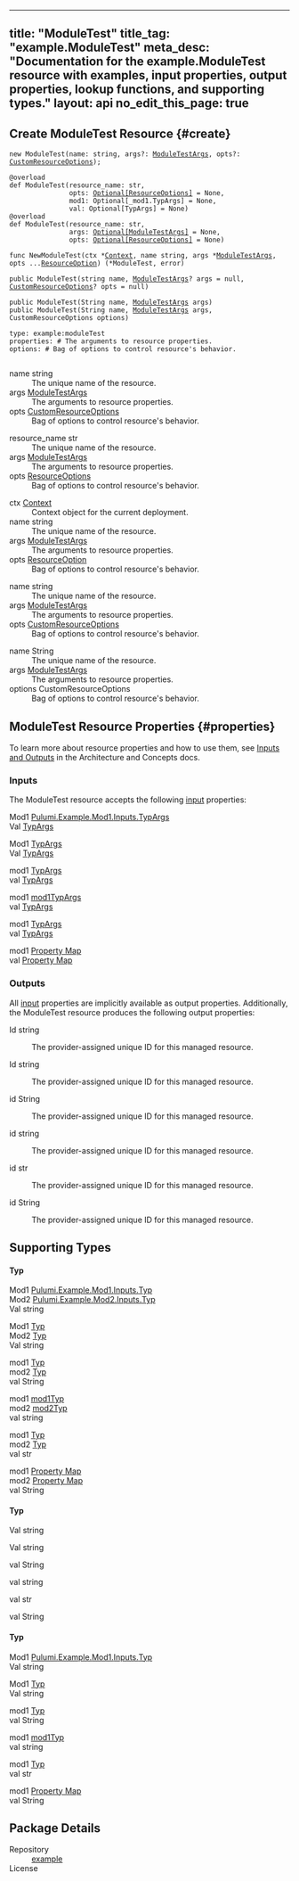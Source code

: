 
---
title: "ModuleTest"
title_tag: "example.ModuleTest"
meta_desc: "Documentation for the example.ModuleTest resource with examples, input properties, output properties, lookup functions, and supporting types."
layout: api
no_edit_this_page: true
---



<!-- WARNING: this file was generated by test. -->
<!-- Do not edit by hand unless you're certain you know what you are doing! -->




## Create ModuleTest Resource {#create}
<div>
<pulumi-chooser type="language" options="typescript,python,go,csharp,java,yaml"></pulumi-chooser>
</div>


<div>
<pulumi-choosable type="language" values="javascript,typescript">
<div class="highlight"><pre class="chroma"><code class="language-typescript" data-lang="typescript"><span class="k">new </span><span class="nx">ModuleTest</span><span class="p">(</span><span class="nx">name</span><span class="p">:</span> <span class="nx">string</span><span class="p">,</span> <span class="nx">args</span><span class="p">?:</span> <span class="nx"><a href="#inputs">ModuleTestArgs</a></span><span class="p">,</span> <span class="nx">opts</span><span class="p">?:</span> <span class="nx"><a href="/docs/reference/pkg/nodejs/pulumi/pulumi/#CustomResourceOptions">CustomResourceOptions</a></span><span class="p">);</span></code></pre></div>
</pulumi-choosable>
</div>

<div>
<pulumi-choosable type="language" values="python">
<div class="highlight"><pre class="chroma"><code class="language-python" data-lang="python"><span class=nd>@overload</span>
<span class="k">def </span><span class="nx">ModuleTest</span><span class="p">(</span><span class="nx">resource_name</span><span class="p">:</span> <span class="nx">str</span><span class="p">,</span>
               <span class="nx">opts</span><span class="p">:</span> <span class="nx"><a href="/docs/reference/pkg/python/pulumi/#pulumi.ResourceOptions">Optional[ResourceOptions]</a></span> = None<span class="p">,</span>
               <span class="nx">mod1</span><span class="p">:</span> <span class="nx">Optional[_mod1.TypArgs]</span> = None<span class="p">,</span>
               <span class="nx">val</span><span class="p">:</span> <span class="nx">Optional[TypArgs]</span> = None<span class="p">)</span>
<span class=nd>@overload</span>
<span class="k">def </span><span class="nx">ModuleTest</span><span class="p">(</span><span class="nx">resource_name</span><span class="p">:</span> <span class="nx">str</span><span class="p">,</span>
               <span class="nx">args</span><span class="p">:</span> <span class="nx"><a href="#inputs">Optional[ModuleTestArgs]</a></span> = None<span class="p">,</span>
               <span class="nx">opts</span><span class="p">:</span> <span class="nx"><a href="/docs/reference/pkg/python/pulumi/#pulumi.ResourceOptions">Optional[ResourceOptions]</a></span> = None<span class="p">)</span></code></pre></div>
</pulumi-choosable>
</div>

<div>
<pulumi-choosable type="language" values="go">
<div class="highlight"><pre class="chroma"><code class="language-go" data-lang="go"><span class="k">func </span><span class="nx">NewModuleTest</span><span class="p">(</span><span class="nx">ctx</span><span class="p"> *</span><span class="nx"><a href="https://pkg.go.dev/github.com/pulumi/pulumi/sdk/v3/go/pulumi?tab=doc#Context">Context</a></span><span class="p">,</span> <span class="nx">name</span><span class="p"> </span><span class="nx">string</span><span class="p">,</span> <span class="nx">args</span><span class="p"> *</span><span class="nx"><a href="#inputs">ModuleTestArgs</a></span><span class="p">,</span> <span class="nx">opts</span><span class="p"> ...</span><span class="nx"><a href="https://pkg.go.dev/github.com/pulumi/pulumi/sdk/v3/go/pulumi?tab=doc#ResourceOption">ResourceOption</a></span><span class="p">) (*<span class="nx">ModuleTest</span>, error)</span></code></pre></div>
</pulumi-choosable>
</div>

<div>
<pulumi-choosable type="language" values="csharp">
<div class="highlight"><pre class="chroma"><code class="language-csharp" data-lang="csharp"><span class="k">public </span><span class="nx">ModuleTest</span><span class="p">(</span><span class="nx">string</span><span class="p"> </span><span class="nx">name<span class="p">,</span> <span class="nx"><a href="#inputs">ModuleTestArgs</a></span><span class="p">? </span><span class="nx">args = null<span class="p">,</span> <span class="nx"><a href="/docs/reference/pkg/dotnet/Pulumi/Pulumi.CustomResourceOptions.html">CustomResourceOptions</a></span><span class="p">? </span><span class="nx">opts = null<span class="p">)</span></code></pre></div>
</pulumi-choosable>
</div>

<div>
<pulumi-choosable type="language" values="java">
<div class="highlight"><pre class="chroma">
<code class="language-java" data-lang="java"><span class="k">public </span><span class="nx">ModuleTest</span><span class="p">(</span><span class="nx">String</span><span class="p"> </span><span class="nx">name<span class="p">,</span> <span class="nx"><a href="#inputs">ModuleTestArgs</a></span><span class="p"> </span><span class="nx">args<span class="p">)</span>
<span class="k">public </span><span class="nx">ModuleTest</span><span class="p">(</span><span class="nx">String</span><span class="p"> </span><span class="nx">name<span class="p">,</span> <span class="nx"><a href="#inputs">ModuleTestArgs</a></span><span class="p"> </span><span class="nx">args<span class="p">,</span> <span class="nx">CustomResourceOptions</span><span class="p"> </span><span class="nx">options<span class="p">)</span>
</code></pre></div>
</pulumi-choosable>
</div>

<div>
<pulumi-choosable type="language" values="yaml">
<div class="highlight"><pre class="chroma"><code class="language-yaml" data-lang="yaml">type: <span class="nx">example:moduleTest</span><span class="p"></span>
<span class="p">properties</span><span class="p">: </span><span class="c">#&nbsp;The arguments to resource properties.</span>
<span class="p"></span><span class="p">options</span><span class="p">: </span><span class="c">#&nbsp;Bag of options to control resource&#39;s behavior.</span>
<span class="p"></span>
</code></pre></div>
</pulumi-choosable>
</div>

<div>
<pulumi-choosable type="language" values="javascript,typescript">

<dl class="resources-properties"><dt
        class="property-required" title="Required">
        <span>name</span>
        <span class="property-indicator"></span>
        <span class="property-type">string</span>
    </dt>
    <dd>The unique name of the resource.</dd><dt
        class="property-optional" title="Optional">
        <span>args</span>
        <span class="property-indicator"></span>
        <span class="property-type"><a href="#inputs">ModuleTestArgs</a></span>
    </dt>
    <dd>The arguments to resource properties.</dd><dt
        class="property-optional" title="Optional">
        <span>opts</span>
        <span class="property-indicator"></span>
        <span class="property-type"><a href="/docs/reference/pkg/nodejs/pulumi/pulumi/#CustomResourceOptions">CustomResourceOptions</a></span>
    </dt>
    <dd>Bag of options to control resource&#39;s behavior.</dd></dl>

</pulumi-choosable>
</div>

<div>
<pulumi-choosable type="language" values="python">

<dl class="resources-properties"><dt
        class="property-required" title="Required">
        <span>resource_name</span>
        <span class="property-indicator"></span>
        <span class="property-type">str</span>
    </dt>
    <dd>The unique name of the resource.</dd><dt
        class="property-optional" title="Optional">
        <span>args</span>
        <span class="property-indicator"></span>
        <span class="property-type"><a href="#inputs">ModuleTestArgs</a></span>
    </dt>
    <dd>The arguments to resource properties.</dd><dt
        class="property-optional" title="Optional">
        <span>opts</span>
        <span class="property-indicator"></span>
        <span class="property-type"><a href="/docs/reference/pkg/python/pulumi/#pulumi.ResourceOptions">ResourceOptions</a></span>
    </dt>
    <dd>Bag of options to control resource&#39;s behavior.</dd></dl>

</pulumi-choosable>
</div>

<div>
<pulumi-choosable type="language" values="go">

<dl class="resources-properties"><dt
        class="property-optional" title="Optional">
        <span>ctx</span>
        <span class="property-indicator"></span>
        <span class="property-type"><a href="https://pkg.go.dev/github.com/pulumi/pulumi/sdk/v3/go/pulumi?tab=doc#Context">Context</a></span>
    </dt>
    <dd>Context object for the current deployment.</dd><dt
        class="property-required" title="Required">
        <span>name</span>
        <span class="property-indicator"></span>
        <span class="property-type">string</span>
    </dt>
    <dd>The unique name of the resource.</dd><dt
        class="property-optional" title="Optional">
        <span>args</span>
        <span class="property-indicator"></span>
        <span class="property-type"><a href="#inputs">ModuleTestArgs</a></span>
    </dt>
    <dd>The arguments to resource properties.</dd><dt
        class="property-optional" title="Optional">
        <span>opts</span>
        <span class="property-indicator"></span>
        <span class="property-type"><a href="https://pkg.go.dev/github.com/pulumi/pulumi/sdk/v3/go/pulumi?tab=doc#ResourceOption">ResourceOption</a></span>
    </dt>
    <dd>Bag of options to control resource&#39;s behavior.</dd></dl>

</pulumi-choosable>
</div>

<div>
<pulumi-choosable type="language" values="csharp">

<dl class="resources-properties"><dt
        class="property-required" title="Required">
        <span>name</span>
        <span class="property-indicator"></span>
        <span class="property-type">string</span>
    </dt>
    <dd>The unique name of the resource.</dd><dt
        class="property-optional" title="Optional">
        <span>args</span>
        <span class="property-indicator"></span>
        <span class="property-type"><a href="#inputs">ModuleTestArgs</a></span>
    </dt>
    <dd>The arguments to resource properties.</dd><dt
        class="property-optional" title="Optional">
        <span>opts</span>
        <span class="property-indicator"></span>
        <span class="property-type"><a href="/docs/reference/pkg/dotnet/Pulumi/Pulumi.CustomResourceOptions.html">CustomResourceOptions</a></span>
    </dt>
    <dd>Bag of options to control resource&#39;s behavior.</dd></dl>

</pulumi-choosable>
</div>

<div>
<pulumi-choosable type="language" values="java">

<dl class="resources-properties"><dt
        class="property-required" title="Required">
        <span>name</span>
        <span class="property-indicator"></span>
        <span class="property-type">String</span>
    </dt>
    <dd>The unique name of the resource.</dd><dt
        class="property-required" title="Required">
        <span>args</span>
        <span class="property-indicator"></span>
        <span class="property-type"><a href="#inputs">ModuleTestArgs</a></span>
    </dt>
    <dd>The arguments to resource properties.</dd><dt
        class="property-optional" title="Optional">
        <span>options</span>
        <span class="property-indicator"></span>
        <span class="property-type">CustomResourceOptions</span>
    </dt>
    <dd>Bag of options to control resource&#39;s behavior.</dd></dl>

</pulumi-choosable>
</div>

## ModuleTest Resource Properties {#properties}

To learn more about resource properties and how to use them, see [Inputs and Outputs](/docs/intro/concepts/inputs-outputs) in the Architecture and Concepts docs.

### Inputs

The ModuleTest resource accepts the following [input](/docs/intro/concepts/inputs-outputs) properties:



<div>
<pulumi-choosable type="language" values="csharp">
<dl class="resources-properties"><dt class="property-optional"
            title="Optional">
        <span id="mod1_csharp">
<a data-swiftype-name="resource-property" data-swiftype-type="text" href="#mod1_csharp" style="color: inherit; text-decoration: inherit;">Mod1</a>
</span>
        <span class="property-indicator"></span>
        <span class="property-type"><a href="#typ">Pulumi.<wbr>Example.<wbr>Mod1.<wbr>Inputs.<wbr>Typ<wbr>Args</a></span>
    </dt>
    <dd></dd><dt class="property-optional"
            title="Optional">
        <span id="val_csharp">
<a data-swiftype-name="resource-property" data-swiftype-type="text" href="#val_csharp" style="color: inherit; text-decoration: inherit;">Val</a>
</span>
        <span class="property-indicator"></span>
        <span class="property-type"><a href="#typ">Typ<wbr>Args</a></span>
    </dt>
    <dd></dd></dl>
</pulumi-choosable>
</div>

<div>
<pulumi-choosable type="language" values="go">
<dl class="resources-properties"><dt class="property-optional"
            title="Optional">
        <span id="mod1_go">
<a data-swiftype-name="resource-property" data-swiftype-type="text" href="#mod1_go" style="color: inherit; text-decoration: inherit;">Mod1</a>
</span>
        <span class="property-indicator"></span>
        <span class="property-type"><a href="#typ">Typ<wbr>Args</a></span>
    </dt>
    <dd></dd><dt class="property-optional"
            title="Optional">
        <span id="val_go">
<a data-swiftype-name="resource-property" data-swiftype-type="text" href="#val_go" style="color: inherit; text-decoration: inherit;">Val</a>
</span>
        <span class="property-indicator"></span>
        <span class="property-type"><a href="#typ">Typ<wbr>Args</a></span>
    </dt>
    <dd></dd></dl>
</pulumi-choosable>
</div>

<div>
<pulumi-choosable type="language" values="java">
<dl class="resources-properties"><dt class="property-optional"
            title="Optional">
        <span id="mod1_java">
<a data-swiftype-name="resource-property" data-swiftype-type="text" href="#mod1_java" style="color: inherit; text-decoration: inherit;">mod1</a>
</span>
        <span class="property-indicator"></span>
        <span class="property-type"><a href="#typ">Typ<wbr>Args</a></span>
    </dt>
    <dd></dd><dt class="property-optional"
            title="Optional">
        <span id="val_java">
<a data-swiftype-name="resource-property" data-swiftype-type="text" href="#val_java" style="color: inherit; text-decoration: inherit;">val</a>
</span>
        <span class="property-indicator"></span>
        <span class="property-type"><a href="#typ">Typ<wbr>Args</a></span>
    </dt>
    <dd></dd></dl>
</pulumi-choosable>
</div>

<div>
<pulumi-choosable type="language" values="javascript,typescript">
<dl class="resources-properties"><dt class="property-optional"
            title="Optional">
        <span id="mod1_nodejs">
<a data-swiftype-name="resource-property" data-swiftype-type="text" href="#mod1_nodejs" style="color: inherit; text-decoration: inherit;">mod1</a>
</span>
        <span class="property-indicator"></span>
        <span class="property-type"><a href="#typ">mod1Typ<wbr>Args</a></span>
    </dt>
    <dd></dd><dt class="property-optional"
            title="Optional">
        <span id="val_nodejs">
<a data-swiftype-name="resource-property" data-swiftype-type="text" href="#val_nodejs" style="color: inherit; text-decoration: inherit;">val</a>
</span>
        <span class="property-indicator"></span>
        <span class="property-type"><a href="#typ">Typ<wbr>Args</a></span>
    </dt>
    <dd></dd></dl>
</pulumi-choosable>
</div>

<div>
<pulumi-choosable type="language" values="python">
<dl class="resources-properties"><dt class="property-optional"
            title="Optional">
        <span id="mod1_python">
<a data-swiftype-name="resource-property" data-swiftype-type="text" href="#mod1_python" style="color: inherit; text-decoration: inherit;">mod1</a>
</span>
        <span class="property-indicator"></span>
        <span class="property-type"><a href="#typ">Typ<wbr>Args</a></span>
    </dt>
    <dd></dd><dt class="property-optional"
            title="Optional">
        <span id="val_python">
<a data-swiftype-name="resource-property" data-swiftype-type="text" href="#val_python" style="color: inherit; text-decoration: inherit;">val</a>
</span>
        <span class="property-indicator"></span>
        <span class="property-type"><a href="#typ">Typ<wbr>Args</a></span>
    </dt>
    <dd></dd></dl>
</pulumi-choosable>
</div>

<div>
<pulumi-choosable type="language" values="yaml">
<dl class="resources-properties"><dt class="property-optional"
            title="Optional">
        <span id="mod1_yaml">
<a data-swiftype-name="resource-property" data-swiftype-type="text" href="#mod1_yaml" style="color: inherit; text-decoration: inherit;">mod1</a>
</span>
        <span class="property-indicator"></span>
        <span class="property-type"><a href="#typ">Property Map</a></span>
    </dt>
    <dd></dd><dt class="property-optional"
            title="Optional">
        <span id="val_yaml">
<a data-swiftype-name="resource-property" data-swiftype-type="text" href="#val_yaml" style="color: inherit; text-decoration: inherit;">val</a>
</span>
        <span class="property-indicator"></span>
        <span class="property-type"><a href="#typ">Property Map</a></span>
    </dt>
    <dd></dd></dl>
</pulumi-choosable>
</div>


### Outputs

All [input](#inputs) properties are implicitly available as output properties. Additionally, the ModuleTest resource produces the following output properties:



<div>
<pulumi-choosable type="language" values="csharp">
<dl class="resources-properties"><dt class="property-"
            title="">
        <span id="id_csharp">
<a data-swiftype-name="resource-property" data-swiftype-type="text" href="#id_csharp" style="color: inherit; text-decoration: inherit;">Id</a>
</span>
        <span class="property-indicator"></span>
        <span class="property-type">string</span>
    </dt>
    <dd><p>The provider-assigned unique ID for this managed resource.</p>
</dd></dl>
</pulumi-choosable>
</div>

<div>
<pulumi-choosable type="language" values="go">
<dl class="resources-properties"><dt class="property-"
            title="">
        <span id="id_go">
<a data-swiftype-name="resource-property" data-swiftype-type="text" href="#id_go" style="color: inherit; text-decoration: inherit;">Id</a>
</span>
        <span class="property-indicator"></span>
        <span class="property-type">string</span>
    </dt>
    <dd><p>The provider-assigned unique ID for this managed resource.</p>
</dd></dl>
</pulumi-choosable>
</div>

<div>
<pulumi-choosable type="language" values="java">
<dl class="resources-properties"><dt class="property-"
            title="">
        <span id="id_java">
<a data-swiftype-name="resource-property" data-swiftype-type="text" href="#id_java" style="color: inherit; text-decoration: inherit;">id</a>
</span>
        <span class="property-indicator"></span>
        <span class="property-type">String</span>
    </dt>
    <dd><p>The provider-assigned unique ID for this managed resource.</p>
</dd></dl>
</pulumi-choosable>
</div>

<div>
<pulumi-choosable type="language" values="javascript,typescript">
<dl class="resources-properties"><dt class="property-"
            title="">
        <span id="id_nodejs">
<a data-swiftype-name="resource-property" data-swiftype-type="text" href="#id_nodejs" style="color: inherit; text-decoration: inherit;">id</a>
</span>
        <span class="property-indicator"></span>
        <span class="property-type">string</span>
    </dt>
    <dd><p>The provider-assigned unique ID for this managed resource.</p>
</dd></dl>
</pulumi-choosable>
</div>

<div>
<pulumi-choosable type="language" values="python">
<dl class="resources-properties"><dt class="property-"
            title="">
        <span id="id_python">
<a data-swiftype-name="resource-property" data-swiftype-type="text" href="#id_python" style="color: inherit; text-decoration: inherit;">id</a>
</span>
        <span class="property-indicator"></span>
        <span class="property-type">str</span>
    </dt>
    <dd><p>The provider-assigned unique ID for this managed resource.</p>
</dd></dl>
</pulumi-choosable>
</div>

<div>
<pulumi-choosable type="language" values="yaml">
<dl class="resources-properties"><dt class="property-"
            title="">
        <span id="id_yaml">
<a data-swiftype-name="resource-property" data-swiftype-type="text" href="#id_yaml" style="color: inherit; text-decoration: inherit;">id</a>
</span>
        <span class="property-indicator"></span>
        <span class="property-type">String</span>
    </dt>
    <dd><p>The provider-assigned unique ID for this managed resource.</p>
</dd></dl>
</pulumi-choosable>
</div>







## Supporting Types



<h4 id="typ">Typ</h4>

<div>
<pulumi-choosable type="language" values="csharp">
<dl class="resources-properties"><dt class="property-optional"
            title="Optional">
        <span id="mod1_csharp">
<a data-swiftype-name="resource-property" data-swiftype-type="text" href="#mod1_csharp" style="color: inherit; text-decoration: inherit;">Mod1</a>
</span>
        <span class="property-indicator"></span>
        <span class="property-type"><a href="#typ">Pulumi.<wbr>Example.<wbr>Mod1.<wbr>Inputs.<wbr>Typ</a></span>
    </dt>
    <dd></dd><dt class="property-optional"
            title="Optional">
        <span id="mod2_csharp">
<a data-swiftype-name="resource-property" data-swiftype-type="text" href="#mod2_csharp" style="color: inherit; text-decoration: inherit;">Mod2</a>
</span>
        <span class="property-indicator"></span>
        <span class="property-type"><a href="#typ">Pulumi.<wbr>Example.<wbr>Mod2.<wbr>Inputs.<wbr>Typ</a></span>
    </dt>
    <dd></dd><dt class="property-optional"
            title="Optional">
        <span id="val_csharp">
<a data-swiftype-name="resource-property" data-swiftype-type="text" href="#val_csharp" style="color: inherit; text-decoration: inherit;">Val</a>
</span>
        <span class="property-indicator"></span>
        <span class="property-type">string</span>
    </dt>
    <dd></dd></dl>
</pulumi-choosable>
</div>

<div>
<pulumi-choosable type="language" values="go">
<dl class="resources-properties"><dt class="property-optional"
            title="Optional">
        <span id="mod1_go">
<a data-swiftype-name="resource-property" data-swiftype-type="text" href="#mod1_go" style="color: inherit; text-decoration: inherit;">Mod1</a>
</span>
        <span class="property-indicator"></span>
        <span class="property-type"><a href="#typ">Typ</a></span>
    </dt>
    <dd></dd><dt class="property-optional"
            title="Optional">
        <span id="mod2_go">
<a data-swiftype-name="resource-property" data-swiftype-type="text" href="#mod2_go" style="color: inherit; text-decoration: inherit;">Mod2</a>
</span>
        <span class="property-indicator"></span>
        <span class="property-type"><a href="#typ">Typ</a></span>
    </dt>
    <dd></dd><dt class="property-optional"
            title="Optional">
        <span id="val_go">
<a data-swiftype-name="resource-property" data-swiftype-type="text" href="#val_go" style="color: inherit; text-decoration: inherit;">Val</a>
</span>
        <span class="property-indicator"></span>
        <span class="property-type">string</span>
    </dt>
    <dd></dd></dl>
</pulumi-choosable>
</div>

<div>
<pulumi-choosable type="language" values="java">
<dl class="resources-properties"><dt class="property-optional"
            title="Optional">
        <span id="mod1_java">
<a data-swiftype-name="resource-property" data-swiftype-type="text" href="#mod1_java" style="color: inherit; text-decoration: inherit;">mod1</a>
</span>
        <span class="property-indicator"></span>
        <span class="property-type"><a href="#typ">Typ</a></span>
    </dt>
    <dd></dd><dt class="property-optional"
            title="Optional">
        <span id="mod2_java">
<a data-swiftype-name="resource-property" data-swiftype-type="text" href="#mod2_java" style="color: inherit; text-decoration: inherit;">mod2</a>
</span>
        <span class="property-indicator"></span>
        <span class="property-type"><a href="#typ">Typ</a></span>
    </dt>
    <dd></dd><dt class="property-optional"
            title="Optional">
        <span id="val_java">
<a data-swiftype-name="resource-property" data-swiftype-type="text" href="#val_java" style="color: inherit; text-decoration: inherit;">val</a>
</span>
        <span class="property-indicator"></span>
        <span class="property-type">String</span>
    </dt>
    <dd></dd></dl>
</pulumi-choosable>
</div>

<div>
<pulumi-choosable type="language" values="javascript,typescript">
<dl class="resources-properties"><dt class="property-optional"
            title="Optional">
        <span id="mod1_nodejs">
<a data-swiftype-name="resource-property" data-swiftype-type="text" href="#mod1_nodejs" style="color: inherit; text-decoration: inherit;">mod1</a>
</span>
        <span class="property-indicator"></span>
        <span class="property-type"><a href="#typ">mod1Typ</a></span>
    </dt>
    <dd></dd><dt class="property-optional"
            title="Optional">
        <span id="mod2_nodejs">
<a data-swiftype-name="resource-property" data-swiftype-type="text" href="#mod2_nodejs" style="color: inherit; text-decoration: inherit;">mod2</a>
</span>
        <span class="property-indicator"></span>
        <span class="property-type"><a href="#typ">mod2Typ</a></span>
    </dt>
    <dd></dd><dt class="property-optional"
            title="Optional">
        <span id="val_nodejs">
<a data-swiftype-name="resource-property" data-swiftype-type="text" href="#val_nodejs" style="color: inherit; text-decoration: inherit;">val</a>
</span>
        <span class="property-indicator"></span>
        <span class="property-type">string</span>
    </dt>
    <dd></dd></dl>
</pulumi-choosable>
</div>

<div>
<pulumi-choosable type="language" values="python">
<dl class="resources-properties"><dt class="property-optional"
            title="Optional">
        <span id="mod1_python">
<a data-swiftype-name="resource-property" data-swiftype-type="text" href="#mod1_python" style="color: inherit; text-decoration: inherit;">mod1</a>
</span>
        <span class="property-indicator"></span>
        <span class="property-type"><a href="#typ">Typ</a></span>
    </dt>
    <dd></dd><dt class="property-optional"
            title="Optional">
        <span id="mod2_python">
<a data-swiftype-name="resource-property" data-swiftype-type="text" href="#mod2_python" style="color: inherit; text-decoration: inherit;">mod2</a>
</span>
        <span class="property-indicator"></span>
        <span class="property-type"><a href="#typ">Typ</a></span>
    </dt>
    <dd></dd><dt class="property-optional"
            title="Optional">
        <span id="val_python">
<a data-swiftype-name="resource-property" data-swiftype-type="text" href="#val_python" style="color: inherit; text-decoration: inherit;">val</a>
</span>
        <span class="property-indicator"></span>
        <span class="property-type">str</span>
    </dt>
    <dd></dd></dl>
</pulumi-choosable>
</div>

<div>
<pulumi-choosable type="language" values="yaml">
<dl class="resources-properties"><dt class="property-optional"
            title="Optional">
        <span id="mod1_yaml">
<a data-swiftype-name="resource-property" data-swiftype-type="text" href="#mod1_yaml" style="color: inherit; text-decoration: inherit;">mod1</a>
</span>
        <span class="property-indicator"></span>
        <span class="property-type"><a href="#typ">Property Map</a></span>
    </dt>
    <dd></dd><dt class="property-optional"
            title="Optional">
        <span id="mod2_yaml">
<a data-swiftype-name="resource-property" data-swiftype-type="text" href="#mod2_yaml" style="color: inherit; text-decoration: inherit;">mod2</a>
</span>
        <span class="property-indicator"></span>
        <span class="property-type"><a href="#typ">Property Map</a></span>
    </dt>
    <dd></dd><dt class="property-optional"
            title="Optional">
        <span id="val_yaml">
<a data-swiftype-name="resource-property" data-swiftype-type="text" href="#val_yaml" style="color: inherit; text-decoration: inherit;">val</a>
</span>
        <span class="property-indicator"></span>
        <span class="property-type">String</span>
    </dt>
    <dd></dd></dl>
</pulumi-choosable>
</div>

<h4 id="typ">Typ</h4>

<div>
<pulumi-choosable type="language" values="csharp">
<dl class="resources-properties"><dt class="property-optional"
            title="Optional">
        <span id="val_csharp">
<a data-swiftype-name="resource-property" data-swiftype-type="text" href="#val_csharp" style="color: inherit; text-decoration: inherit;">Val</a>
</span>
        <span class="property-indicator"></span>
        <span class="property-type">string</span>
    </dt>
    <dd></dd></dl>
</pulumi-choosable>
</div>

<div>
<pulumi-choosable type="language" values="go">
<dl class="resources-properties"><dt class="property-optional"
            title="Optional">
        <span id="val_go">
<a data-swiftype-name="resource-property" data-swiftype-type="text" href="#val_go" style="color: inherit; text-decoration: inherit;">Val</a>
</span>
        <span class="property-indicator"></span>
        <span class="property-type">string</span>
    </dt>
    <dd></dd></dl>
</pulumi-choosable>
</div>

<div>
<pulumi-choosable type="language" values="java">
<dl class="resources-properties"><dt class="property-optional"
            title="Optional">
        <span id="val_java">
<a data-swiftype-name="resource-property" data-swiftype-type="text" href="#val_java" style="color: inherit; text-decoration: inherit;">val</a>
</span>
        <span class="property-indicator"></span>
        <span class="property-type">String</span>
    </dt>
    <dd></dd></dl>
</pulumi-choosable>
</div>

<div>
<pulumi-choosable type="language" values="javascript,typescript">
<dl class="resources-properties"><dt class="property-optional"
            title="Optional">
        <span id="val_nodejs">
<a data-swiftype-name="resource-property" data-swiftype-type="text" href="#val_nodejs" style="color: inherit; text-decoration: inherit;">val</a>
</span>
        <span class="property-indicator"></span>
        <span class="property-type">string</span>
    </dt>
    <dd></dd></dl>
</pulumi-choosable>
</div>

<div>
<pulumi-choosable type="language" values="python">
<dl class="resources-properties"><dt class="property-optional"
            title="Optional">
        <span id="val_python">
<a data-swiftype-name="resource-property" data-swiftype-type="text" href="#val_python" style="color: inherit; text-decoration: inherit;">val</a>
</span>
        <span class="property-indicator"></span>
        <span class="property-type">str</span>
    </dt>
    <dd></dd></dl>
</pulumi-choosable>
</div>

<div>
<pulumi-choosable type="language" values="yaml">
<dl class="resources-properties"><dt class="property-optional"
            title="Optional">
        <span id="val_yaml">
<a data-swiftype-name="resource-property" data-swiftype-type="text" href="#val_yaml" style="color: inherit; text-decoration: inherit;">val</a>
</span>
        <span class="property-indicator"></span>
        <span class="property-type">String</span>
    </dt>
    <dd></dd></dl>
</pulumi-choosable>
</div>

<h4 id="typ">Typ</h4>

<div>
<pulumi-choosable type="language" values="csharp">
<dl class="resources-properties"><dt class="property-optional"
            title="Optional">
        <span id="mod1_csharp">
<a data-swiftype-name="resource-property" data-swiftype-type="text" href="#mod1_csharp" style="color: inherit; text-decoration: inherit;">Mod1</a>
</span>
        <span class="property-indicator"></span>
        <span class="property-type"><a href="#typ">Pulumi.<wbr>Example.<wbr>Mod1.<wbr>Inputs.<wbr>Typ</a></span>
    </dt>
    <dd></dd><dt class="property-optional"
            title="Optional">
        <span id="val_csharp">
<a data-swiftype-name="resource-property" data-swiftype-type="text" href="#val_csharp" style="color: inherit; text-decoration: inherit;">Val</a>
</span>
        <span class="property-indicator"></span>
        <span class="property-type">string</span>
    </dt>
    <dd></dd></dl>
</pulumi-choosable>
</div>

<div>
<pulumi-choosable type="language" values="go">
<dl class="resources-properties"><dt class="property-optional"
            title="Optional">
        <span id="mod1_go">
<a data-swiftype-name="resource-property" data-swiftype-type="text" href="#mod1_go" style="color: inherit; text-decoration: inherit;">Mod1</a>
</span>
        <span class="property-indicator"></span>
        <span class="property-type"><a href="#typ">Typ</a></span>
    </dt>
    <dd></dd><dt class="property-optional"
            title="Optional">
        <span id="val_go">
<a data-swiftype-name="resource-property" data-swiftype-type="text" href="#val_go" style="color: inherit; text-decoration: inherit;">Val</a>
</span>
        <span class="property-indicator"></span>
        <span class="property-type">string</span>
    </dt>
    <dd></dd></dl>
</pulumi-choosable>
</div>

<div>
<pulumi-choosable type="language" values="java">
<dl class="resources-properties"><dt class="property-optional"
            title="Optional">
        <span id="mod1_java">
<a data-swiftype-name="resource-property" data-swiftype-type="text" href="#mod1_java" style="color: inherit; text-decoration: inherit;">mod1</a>
</span>
        <span class="property-indicator"></span>
        <span class="property-type"><a href="#typ">Typ</a></span>
    </dt>
    <dd></dd><dt class="property-optional"
            title="Optional">
        <span id="val_java">
<a data-swiftype-name="resource-property" data-swiftype-type="text" href="#val_java" style="color: inherit; text-decoration: inherit;">val</a>
</span>
        <span class="property-indicator"></span>
        <span class="property-type">String</span>
    </dt>
    <dd></dd></dl>
</pulumi-choosable>
</div>

<div>
<pulumi-choosable type="language" values="javascript,typescript">
<dl class="resources-properties"><dt class="property-optional"
            title="Optional">
        <span id="mod1_nodejs">
<a data-swiftype-name="resource-property" data-swiftype-type="text" href="#mod1_nodejs" style="color: inherit; text-decoration: inherit;">mod1</a>
</span>
        <span class="property-indicator"></span>
        <span class="property-type"><a href="#typ">mod1Typ</a></span>
    </dt>
    <dd></dd><dt class="property-optional"
            title="Optional">
        <span id="val_nodejs">
<a data-swiftype-name="resource-property" data-swiftype-type="text" href="#val_nodejs" style="color: inherit; text-decoration: inherit;">val</a>
</span>
        <span class="property-indicator"></span>
        <span class="property-type">string</span>
    </dt>
    <dd></dd></dl>
</pulumi-choosable>
</div>

<div>
<pulumi-choosable type="language" values="python">
<dl class="resources-properties"><dt class="property-optional"
            title="Optional">
        <span id="mod1_python">
<a data-swiftype-name="resource-property" data-swiftype-type="text" href="#mod1_python" style="color: inherit; text-decoration: inherit;">mod1</a>
</span>
        <span class="property-indicator"></span>
        <span class="property-type"><a href="#typ">Typ</a></span>
    </dt>
    <dd></dd><dt class="property-optional"
            title="Optional">
        <span id="val_python">
<a data-swiftype-name="resource-property" data-swiftype-type="text" href="#val_python" style="color: inherit; text-decoration: inherit;">val</a>
</span>
        <span class="property-indicator"></span>
        <span class="property-type">str</span>
    </dt>
    <dd></dd></dl>
</pulumi-choosable>
</div>

<div>
<pulumi-choosable type="language" values="yaml">
<dl class="resources-properties"><dt class="property-optional"
            title="Optional">
        <span id="mod1_yaml">
<a data-swiftype-name="resource-property" data-swiftype-type="text" href="#mod1_yaml" style="color: inherit; text-decoration: inherit;">mod1</a>
</span>
        <span class="property-indicator"></span>
        <span class="property-type"><a href="#typ">Property Map</a></span>
    </dt>
    <dd></dd><dt class="property-optional"
            title="Optional">
        <span id="val_yaml">
<a data-swiftype-name="resource-property" data-swiftype-type="text" href="#val_yaml" style="color: inherit; text-decoration: inherit;">val</a>
</span>
        <span class="property-indicator"></span>
        <span class="property-type">String</span>
    </dt>
    <dd></dd></dl>
</pulumi-choosable>
</div>


<h2 id="package-details">Package Details</h2>
<dl class="package-details">
	<dt>Repository</dt>
	<dd><a href="">example </a></dd>
	<dt>License</dt>
	<dd></dd>
</dl>

